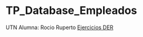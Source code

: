 # TP_Database_Empleados
UTN Alumna: Rocio Ruperto
[Ejercicios DER](https://drive.google.com/file/d/1_0-zjl8rana4OsADM8tHJ2ooFUrxmLQJ/view?usp=sharing)
